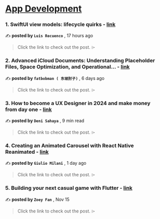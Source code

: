 
<h1><a href=https://medium.com/tag/mobile-app-development/recommended target="_blank" rel="noopener noreferrer">App Development</a></h1>
<h3>1. SwiftUI view models: lifecycle quirks - <a href=https://medium.com/@recuenco/swiftui-view-models-lifecycle-quirks-8dd967e84e31?source=tag_recommended_feed---------0-84----------mobile_app_development----------37f03077_ec8d_45d1_9d15_92514b46dae8------- target="_blank" rel="noopener noreferrer">link</a></h3>

✍️ **posted by `Luis Recuenco`** <date> , 17 hours ago</date>

<blockquote>Click the link to check out the post. ⌲</blockquote>

<h3>2. Advanced iCloud Documents: Understanding Placeholder Files, Space Optimization, and Operational… - <a href=https://medium.com/itnext/advanced-icloud-documents-understanding-placeholder-files-space-optimization-and-operational-759b29c17e10?source=tag_recommended_feed---------1-107----------mobile_app_development----------37f03077_ec8d_45d1_9d15_92514b46dae8------- target="_blank" rel="noopener noreferrer">link</a></h3>

✍️ **posted by `fatbobman ( 东坡肘子)`** <date> , 6 days ago</date>

<blockquote>Click the link to check out the post. ⌲</blockquote>

<h3>3. How to become a UX Designer in 2024 and make money from day one - <a href=https://medium.com/design-bootcamp/how-to-become-a-ux-designer-in-2024-and-make-money-from-day-one-d1ccfa259503?source=tag_recommended_feed---------2-85----------mobile_app_development----------37f03077_ec8d_45d1_9d15_92514b46dae8------- target="_blank" rel="noopener noreferrer">link</a></h3>

✍️ **posted by `Deni Sahaya`** <date> , 9 min read</date>

<blockquote>Click the link to check out the post. ⌲</blockquote>

<h3>4. Creating an Animated Carousel with React Native Reanimated - <a href=https://medium.com/stackademic/creating-an-animated-carousel-with-react-native-reanimated-64e9c7d8c012?source=tag_recommended_feed---------3-84----------mobile_app_development----------37f03077_ec8d_45d1_9d15_92514b46dae8------- target="_blank" rel="noopener noreferrer">link</a></h3>

✍️ **posted by `Giulio Milani`** <date> , 1 day ago</date>

<blockquote>Click the link to check out the post. ⌲</blockquote>

<h3>5. Building your next casual game with Flutter - <a href=https://medium.com/flutter/building-your-next-casual-game-with-flutter-716ef457e440?source=tag_recommended_feed---------4-107----------mobile_app_development----------37f03077_ec8d_45d1_9d15_92514b46dae8------- target="_blank" rel="noopener noreferrer">link</a></h3>

✍️ **posted by `Zoey Fan`** <date> , Nov 15</date>

<blockquote>Click the link to check out the post. ⌲</blockquote>

